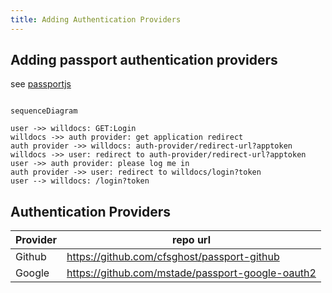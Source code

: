 ```yaml
---
title: Adding Authentication Providers 
---
```


## Adding passport authentication providers

see [passportjs](https://www.passportjs.org/packages/)

```mermaid

sequenceDiagram

user ->> willdocs: GET:Login
willdocs ->> auth provider: get application redirect
auth provider ->> willdocs: auth-provider/redirect-url?apptoken
willdocs ->> user: redirect to auth-provider/redirect-url?apptoken
user ->> auth provider: please log me in
auth provider ->> user: redirect to willdocs/login?token
user --> willdocs: /login?token

```



Authentication Providers
---

| Provider | repo url |
|---|---|
| Github | https://github.com/cfsghost/passport-github |
| Google | https://github.com/mstade/passport-google-oauth2 |
